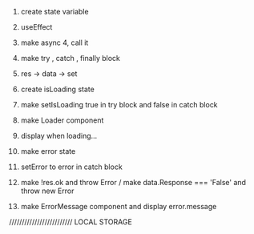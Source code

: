1. create state variable
2. useEffect
3. make async
   4, call it
4. make try , catch , finally block
5. res -> data -> set

6. create isLoading state
7. make setIsLoading true in try block and false in catch block
8. make Loader component
9. display when loading...

10. make error state
11. setError to error in catch block
12. make !res.ok and throw Error / make data.Response === 'False' and throw new Error
13. make ErrorMessage component and display error.message

///////////////////////// LOCAL STORAGE

